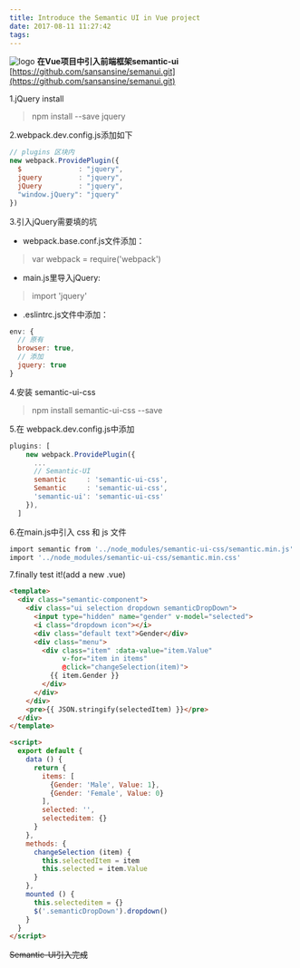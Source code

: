 ```yaml
---
title: Introduce the Semantic UI in Vue project
date: 2017-08-11 11:27:42
tags:
---
```

![logo](semantic-ui.png)
<strong>在Vue项目中引入前端框架semantic-ui</strong>
[https://github.com/sansansine/semanui.git](https://github.com/sansansine/semanui.git)
<!--more-->

1.jQuery install
>npm install --save jquery

2.webpack.dev.config.js添加如下
```Javascript
// plugins 区块内
new webpack.ProvidePlugin({
  $              : "jquery",
  jquery         : "jquery",
  jQuery         : "jquery",
  "window.jQuery": "jquery"
})
```
3.引入jQuery需要填的坑
* webpack.base.conf.js文件添加：
>var webpack = require('webpack')

* main.js里导入jQuery:
>import 'jquery'

* .eslintrc.js文件中添加：
```Javascript
env: {
  // 原有
  browser: true,
  // 添加
  jquery: true
}
```
4.安装 semantic-ui-css
>npm install semantic-ui-css --save

5.在 webpack.dev.config.js中添加
```Javascript
plugins: [
    new webpack.ProvidePlugin({
      ...
      // Semantic-UI
      semantic     : 'semantic-ui-css',
      Semantic     : 'semantic-ui-css',
      'semantic-ui': 'semantic-ui-css'
    }),
  ]
```
6.在main.js中引入 css 和 js 文件
```ruby
import semantic from '../node_modules/semantic-ui-css/semantic.min.js'
import '../node_modules/semantic-ui-css/semantic.min.css'
```
7.finally test it!(add a new .vue)
```html
<template>
  <div class="semantic-component">
    <div class="ui selection dropdown semanticDropDown">
      <input type="hidden" name="gender" v-model="selected">
      <i class="dropdown icon"></i>
      <div class="default text">Gender</div>
      <div class="menu">
        <div class="item" :data-value="item.Value"
             v-for="item in items"
             @click="changeSelection(item)">
          {{ item.Gender }}
        </div>
      </div>
    </div>
    <pre>{{ JSON.stringify(selectedItem) }}</pre>
  </div>
</template>

<script>
  export default {
    data () {
      return {
        items: [
          {Gender: 'Male', Value: 1},
          {Gender: 'Female', Value: 0}
        ],
        selected: '',
        selecteditem: {}
      }
    },
    methods: {
      changeSelection (item) {
        this.selectedItem = item
        this.selected = item.Value
      }
    },
    mounted () {
      this.selecteditem = {}
      $('.semanticDropDown').dropdown()
    }
  }
</script>
```
~~Semantic-UI引入完成~~
